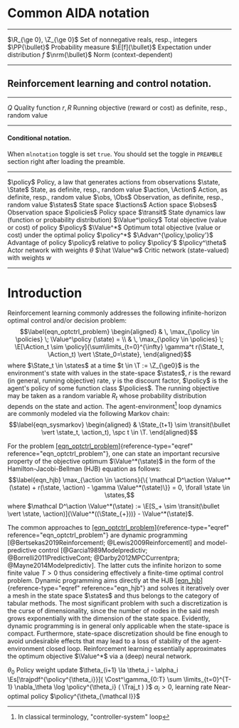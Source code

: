 

Common AIDA notation
====================

  -------------------------- -------------------------------------------
  $\R_{\ge 0}, \Z_{\ge 0}$   Set of nonnegative reals, resp., integers
  $\PP{\bullet}$             Probability measure
  $\E[f]{\bullet}$           Expectation under distribution $f$
  $\nrm{\bullet}$            Norm (context-dependent)
  -------------------------- -------------------------------------------

Reinforcement learning and control notation.
--------------------------------------------

  -------- ---------------------------------------------------------------------
  $Q$      Quality function
  $r, R$   Running objective (reward or cost) as definite, resp., random value
  -------- ---------------------------------------------------------------------

#### Conditional notation.

When `mlnotation` toggle is set `true`. You should set the toggle in
`PREAMBLE` section right after loading the preamble.

  ----------------------------- ------------------------------------------------------------------------------
  $\policy$                     Policy, a law that generates actions from observations
  $\state, \State$              State, as definite, resp., random value
  $\action, \Action$            Action, as definite, resp., random value
  $\obs, \Obs$                  Observation, as definite, resp., random value
  $\states$                     State space
  $\actions$                    Action space
  $\obses$                      Observation space
  $\policies$                   Policy space
  $\transit$                    State dynamics law (function or probability distribution)
  $\Value^\policy$              Total objective (value or cost) of policy $\policy$
  $\Value^*$                    Optimum total objective (value or cost) under the optimal policy $\policy^*$
  $\Advan^{\policy,\policy'}$   Advantage of policy $\policy$ relative to policy $\policy'$
  $\policy^\theta$              Actor network with weights $\theta$
  $\hat \Value^w$               Critic network (state-valued) with weights $w$
  ----------------------------- ------------------------------------------------------------------------------

Introduction
============

Reinforcement learning commonly addresses the following infinite-horizon
optimal control and/or decision problem: $$\label{eqn_optctrl_problem}
    \begin{aligned}
    & \, \max_{\policy \in \policies} \; \Value^\policy (\state) = \\
    & \, \max_{\policy \in \policies} \; \E[\Action_t \sim \policy]{\sum\limits_{t=0}^{\infty} \gamma^t r(\State_t, \Action_t) \vert \State_0=\state},
    \end{aligned}$$ where $\State_t \in \states$ at a time
$t \in \T := \Z_{\ge0}$ is the environment's state with values in the
state-space $\states$, $r$ is the reward (in general, running objective)
rate, $\gamma$ is the discount factor, $\policy$ is the agent's policy
of some function class $\policies$. The running objective may be taken
as a random variable $R_t$ whose probability distribution depends on the
state and action. The agent-environment[^1] loop dynamics are commonly
modeled via the following Markov chain: $$\label{eqn_sysmarkov}
    \begin{aligned}
        & \State_{t+1} \sim \transit(\bullet \vert \state_t, \action_t), \spc t \in \T.
    \end{aligned}$$

For the problem
[\[eqn\_optctrl\_problem\]](#eqn_optctrl_problem){reference-type="eqref"
reference="eqn_optctrl_problem"}, one can state an important recursive
property of the objective optimum $\Value^*(\state)$ in the form of the
Hamilton-Jacobi-Bellman (HJB) equation as follows: $$\label{eqn_hjb}
    \max_{\action \in \actions}{\{ \mathcal D^\action \Value^*(\state) + r(\state, \action) - \gamma \Value^*(\state)\}} = 0, \forall \state \in \states,$$
where
$\mathcal D^\action \Value^*(\state) := \E[S_+ \sim \transit(\bullet \vert \state, \action)]{\Value^*((\State_{+}))} - \Value^*(\state)$.

The common approaches to
[\[eqn\_optctrl\_problem\]](#eqn_optctrl_problem){reference-type="eqref"
reference="eqn_optctrl_problem"} are dynamic programming
[@Bertsekas2019Reinforcementl; @Lewis2009Reinforcementl] and
model-predictive control
[@Garcia1989Modelpredictiv; @Borrelli2011PredictiveCont; @Darby2012MPCCurrentpra; @Mayne2014Modelpredictiv].
The latter cuts the infinite horizon to some finite value $T>0$ thus
considering effectively a finite-time optimal control problem. Dynamic
programming aims directly at the HJB
[\[eqn\_hjb\]](#eqn_hjb){reference-type="eqref" reference="eqn_hjb"} and
solves it iteratively over a mesh in the state space $\states$ and thus
belongs to the category of tabular methods. The most significant problem
with such a discretization is the curse of dimensionality, since the
number of nodes in the said mesh grows exponentially with the dimension
of the state space. Evidently, dynamic programming is in general only
applicable when the state-space is compact. Furthermore, state-space
discretization should be fine enough to avoid undesirable effects that
may lead to a loss of stability of the agent-environment closed loop.
Reinforcement learning essentially approximates the optimum objective
$\Value^*$ via a (deep) neural network.

$\theta_0$ Policy weight update
$\theta_{i+1} \la \theta_i - \alpha_i \Es[\trajpdf^{\policy^{\theta_i}}]{ \Cost^\gamma_{0:T} \sum \limits_{t=0}^{T-1} \nabla_\theta \log \policy^{\theta_i} ( \Traj_t ) }$
$\alpha_i > 0$, learning rate Near-optimal policy
$\policy^{\theta_{\mathcal I}}$

[^1]: In classical terminology, "controller-system" loop
